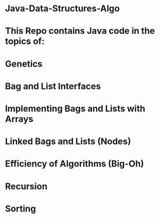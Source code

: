 # Java-Data-Structures-Algo
# This Repo contains Java code in the topics of:
# Genetics
# Bag and List Interfaces
# Implementing Bags and Lists with Arrays 
# Linked Bags and Lists (Nodes)
# Efficiency of Algorithms (Big-Oh)
# Recursion
# Sorting
